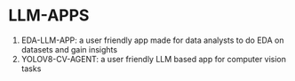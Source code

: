 # LLM-APPS

1) EDA-LLM-APP: a user friendly app made for data analysts to do EDA on datasets and gain insights
2) YOLOV8-CV-AGENT: a user friendly LLM based app for computer vision tasks  
